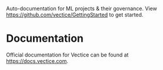Auto-documentation for ML projects & their governance. View https://github.com/vectice/GettingStarted to get started.

# Documentation

Official documentation for Vectice can be found at https://docs.vectice.com.
